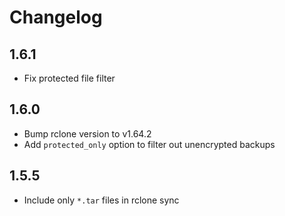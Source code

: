 # Changelog

## 1.6.1
- Fix protected file filter

## 1.6.0

- Bump rclone version to v1.64.2
- Add `protected_only` option to filter out unencrypted backups

## 1.5.5

- Include only `*.tar` files in rclone sync
